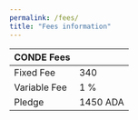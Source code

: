 ```yaml
---
permalink: /fees/
title: "Fees information"
---
```

| CONDE Fees      |             |
| ----------------|-------------|
| Fixed Fee | 340 |
| Variable Fee | 1 % |
| Pledge | 1450 ADA |
